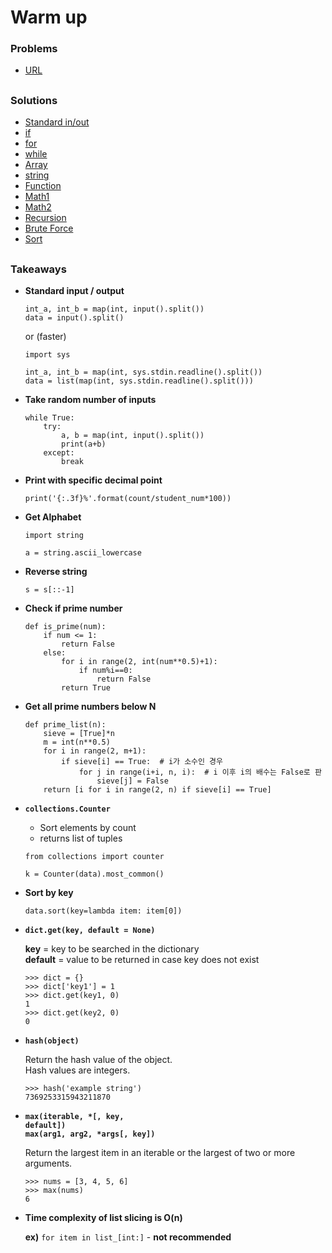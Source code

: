 # Warm up

### Problems
- [URL](https://www.acmicpc.net/step)

##

### Solutions
- [Standard in/out](./1.in-out)
- [if](./2.if)
- [for](./3.for)
- [while](./4.while)
- [Array](./5.1d-array)
- [string](./6.string)
- [Function](./7.functions)
- [Math1](./8.math1)
- [Math2](./9.math2)
- [Recursion](./10.recursion)
- [Brute Force](./11.brute)
- [Sort](./12.sort)

##

### Takeaways
- **Standard input / output**
  ```
  int_a, int_b = map(int, input().split())
  data = input().split()
  ```
  or (faster)
  ```
  import sys

  int_a, int_b = map(int, sys.stdin.readline().split())
  data = list(map(int, sys.stdin.readline().split()))
  ```

- **Take random number of inputs**
  ```
  while True:
      try:
          a, b = map(int, input().split())
          print(a+b)
      except:
          break
  ```

- **Print with specific decimal point**
  ```
  print('{:.3f}%'.format(count/student_num*100))
  ```

- **Get Alphabet**
  ```
  import string

  a = string.ascii_lowercase
  ```
- **Reverse string**
  ```
  s = s[::-1]
  ```

- **Check if prime number**
  ```
  def is_prime(num):
      if num <= 1:
          return False
      else:
          for i in range(2, int(num**0.5)+1):
              if num%i==0:
                  return False
          return True
  ```
- **Get all prime numbers below N**
  ```
  def prime_list(n):
      sieve = [True]*n
      m = int(n**0.5)
      for i in range(2, m+1):
          if sieve[i] == True:  # i가 소수인 경우
              for j in range(i+i, n, i):  # i 이후 i의 배수는 False로 판
                  sieve[j] = False
      return [i for i in range(2, n) if sieve[i] == True]
  ```

- <code>**collections.Counter**</code>
  - Sort elements by count
  - returns list of tuples
  ```
  from collections import counter
  
  k = Counter(data).most_common()
  ```

- **Sort by key**
  ```
  data.sort(key=lambda item: item[0])
  ```
- <code>**dict.get(key, default = None)**</code>

  **key** = key to be searched in the dictionary\
  **default** = value to be returned in case key does not exist
  
  ```
  >>> dict = {}
  >>> dict['key1'] = 1
  >>> dict.get(key1, 0)
  1
  >>> dict.get(key2, 0)
  0
  ```
  
- <code>**hash(object)**</code>

  Return the hash value of the object.\
  Hash values are integers.
 
  ```
  >>> hash('example string')
  7369253315943211870
  ```
  
- <code>**max(iterable, *[, key, default])**</code>\
  <code>**max(arg1, arg2, *args[, key])**</code>
  
  Return the largest item in an iterable or the largest of two or more arguments.
  
  ```
  >>> nums = [3, 4, 5, 6]
  >>> max(nums)
  6
  ```

- **Time complexity of list slicing is O(n)**

  **ex)** `for item in list_[int:]` - **not recommended**